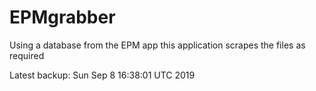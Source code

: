 # EPMgrabber
Using a database from the EPM app this application scrapes the files as required


Latest backup: Sun Sep 8 16:38:01 UTC 2019
